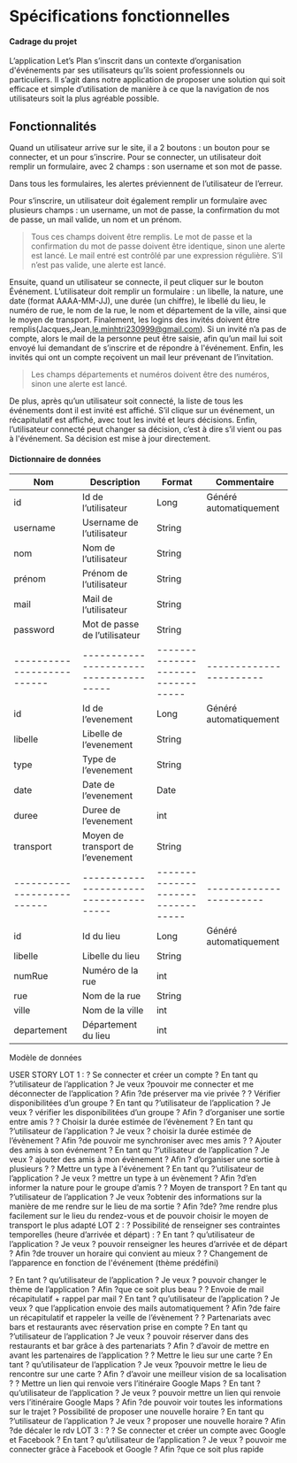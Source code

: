 **Spécifications fonctionnelles**
======

#### Cadrage du projet

L’application Let’s Plan s’inscrit dans un contexte d’organisation d'événements par ses utilisateurs qu’ils soient professionnels ou particuliers. Il s’agit dans notre application de proposer une solution qui soit efficace et simple d’utilisation de manière à ce que la navigation de nos utilisateurs soit la plus agréable possible.

## Fonctionnalités

Quand un utilisateur arrive sur le site, il a 2 boutons : un bouton pour se connecter, et un pour s’inscrire. 
Pour se connecter, un utilisateur doit remplir un formulaire, avec 2 champs : son username et son mot de passe.

Dans tous les formulaires, les alertes préviennent de l’utilisateur de l’erreur. 

Pour s’inscrire, un utilisateur doit également remplir un formulaire avec plusieurs champs : un username, un mot de passe, la confirmation du mot de passe, un mail valide, un nom et un prénom. 
> Tous ces champs doivent être remplis. Le mot de passe et la confirmation du mot de passe doivent être identique, sinon une alerte est lancé. Le mail entré est contrôlé par une expression régulière. S’il n’est pas valide, une alerte est lancé. 

Ensuite, quand un utilisateur se connecte, il peut cliquer sur le bouton Événement. L’utilisateur doit remplir un formulaire : un libelle, la nature, une date (format AAAA-MM-JJ), une durée (un chiffre), le libellé du lieu, le numéro de rue, le nom de la rue, le nom et département de la ville, ainsi que le moyen de transport. Finalement, les logins des invités doivent être remplis(Jacques,Jean,le.minhtri230999@gmail.com). 
Si un invité n’a pas de compte, alors le mail de la personne peut être saisie, afin qu’un mail lui soit envoyé lui demandant de s’inscrire et de répondre à l'événement. Enfin, les invités qui ont un compte reçoivent un mail leur prévenant de l’invitation. 
> Les champs départements et numéros doivent être des numéros, sinon une alerte est lancé.


De plus, après qu’un utilisateur soit connecté, la liste de tous les événements dont il est invité est affiché. S’il clique sur un événement, un récapitulatif est affiché, avec tout les invité et leurs décisions. Enfin, l’utilisateur connecté peut changer sa décision, c’est à dire s’il vient ou pas à l'événement. Sa décision est mise à jour directement.  

#### Dictionnaire de données

| Nom                        | Description                            | Format                            | Commentaire             |
| -------------------------- | -------------------------------------- | --------------------------------- | ----------------------- |
|id                          | Id de l’utilisateur                    | Long                              | Généré automatiquement  |
|username                    | Username de l’utilisateur              | String                            |                         |
|nom                         | Nom de l’utilisateur                   | String                            |                         |
|prénom                      | Prénom de l’utilisateur                | String                            |                         |
|mail                        | Mail de l’utilisateur                  | String                            |                         |
|password                    | Mot de passe de l’utilisateur          | String                            |                         |
| -------------------------- | -------------------------------------- | --------------------------------- | ----------------------- |
|id                          | Id de l’evenement                      | Long                              | Généré automatiquement  |
|libelle                     | Libelle  de l’evenement                | String                            |                         |
|type                        | Type de l’evenement                    | String                            |                         |
|date                        | Date de l’evenement                    | Date                              |                         |
|duree                       | Duree de l’evenement                   | int                               |                         |
|transport                   | Moyen de transport de l’evenement      | String                            |                         |
| -------------------------- | -------------------------------------- | --------------------------------- | ----------------------- |
|id                          | Id du lieu                             | Long                              | Généré automatiquement  |
|libelle                     | Libelle du lieu                        | String                            |                         |
|numRue                      | Numéro de la rue                       | int                               |                         |
|rue                         | Nom de la rue                          | String                            |                         |
|ville                       | Nom de la ville                        | int                               |                         |
|departement                 | Département du lieu                    | int                               |                         |

Modèle de données


USER STORY
LOT 1 :
? Se connecter et créer un compte
? En tant qu ?’utilisateur de l’application
? Je veux ?pouvoir me connecter et me déconnecter de l’application
? Afin ?de préserver ma vie privée
? ? Vérifier disponibilitées d’un groupe
? En tant qu ?’utilisateur de l’application
? Je veux ? vérifier les disponibilitées d’un groupe
? Afin ? d’organiser une sortie entre amis
? ? Choisir la durée estimée de l’évènement
? En tant qu ?’utilisateur de l’application
? Je veux ? choisir la durée estimée de l’évènement
? Afin ?de pouvoir me synchroniser avec mes amis
? ? Ajouter des amis à son événement
? En tant qu ?’utilisateur de l’application
? Je veux ? ajouter des amis à mon évènement
? Afin ? d’organiser une sortie à plusieurs
? ? Mettre un type à l'événement
? En tant qu ?’utilisateur de l’application
? Je veux ? mettre un type à un évènement
? Afin ?d’en informer la nature pour le groupe d’amis
? ? Moyen de transport
? En tant qu ?’utilisateur de l’application
? Je veux ?obtenir des informations sur la manière de me rendre sur le lieu de
ma sortie
? Afin ?de? ?me rendre plus facilement sur le lieu du rendez-vous et de pouvoir
choisir le moyen de transport le plus adapté
LOT 2 :
? Possibilité de renseigner ses contraintes temporelles (heure
d’arrivée et départ) :
? En tant ? qu’utilisateur de l’application
? Je veux ? pouvoir renseigner les heures d’arrivée et de départ
? Afin ?de trouver un horaire qui convient au mieux
? ? Changement de l’apparence en fonction de l'événement (thème
prédéfini)

? En tant ? qu’utilisateur de l’application
? Je veux ? pouvoir changer le thème de l’application
? Afin ?que ce soit plus beau
? ? Envoie de mail récapitulatif + rappel par mail
? En tant ? qu’utilisateur de l’application
? Je veux ? que l’application envoie des mails automatiquement
? Afin ?de faire un récapitulatif et rappeler la veille de l’évènement
? ? Partenariats avec bars et restaurants avec réservation prise en
compte
? En tant qu ?’utilisateur de l’application
? Je veux ? pouvoir réserver dans des restaurants et bar grâce à des
partenariats
? Afin ? d’avoir de mettre en avant les partenaires de l’application
? ? Mettre le lieu sur une carte
? En tant ? qu’utilisateur de l’application
? Je veux ?pouvoir mettre le lieu de rencontre sur une carte
? Afin ? d’avoir une meilleur vision de sa localisation
? ? Mettre un lien qui renvoie vers l’itinéraire Google Maps
? En tant ? qu’utilisateur de l’application
? Je veux ? pouvoir mettre un lien qui renvoie vers l’itinéraire Google Maps
? Afin ?de pouvoir voir toutes les informations sur le trajet
? Possibilité de proposer une nouvelle horaire
? En tant qu ?’utilisateur de l’application
? Je veux ? proposer une nouvelle horaire
? Afin ?de décaler le rdv
LOT 3 :
? ? Se connecter et créer un compte avec Google et Facebook
? En tant ? qu’utilisateur de l’application
? Je veux ? pouvoir me connecter grâce à Facebook et Google
? Afin ?que ce soit plus rapide
